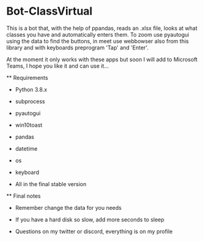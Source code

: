 # Bot-ClassVirtual

This is a bot that, with the help of ppandas, reads an .xlsx file, looks at what classes you have and automatically enters them. To zoom use pyautogui using the data to find the buttons, in meet use webbowser also from this library and with keyboards preprogram 'Tap' and 'Enter'.

At the moment it only works with these apps but soon I will add to Microsoft Teams, I hope you like it and can use it...

** Requirements

- Python 3.8.x

- subprocess

- pyautogui

- win10toast

- pandas

- datetime

- os

- keyboard

- All in the final stable version

** Final notes

- Remember change the data for you needs

- If you have a hard disk so slow, add more seconds to sleep

- Questions on my twitter or discord, everything is on my profile
